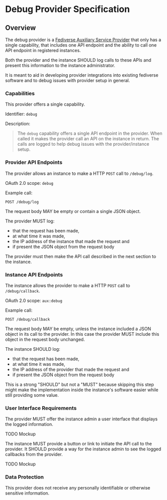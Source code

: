 # Debug Provider Specification

## Overview

The debug provider is a
[Fediverse Auxiliary Service Provider](../../general/v0.1/)
that only has a single capability, that includes one API endpoint and
the ability to call one API endpoint in registered instances.

Both the provider and the instance SHOULD log calls to these APIs and
present this information to the instance administrator.

It is meant to aid in developing provider integrations into existing
fediverse software and to debug issues with provider setup in general.

### Capabilities

This provider offers a single capability.

Identifier: `debug`

Description:

> The `debug` capability offers a single API endpoint in the provider.
> When called it makes the provider call an API on the instance in
> return. The calls are logged to help debug issues with the
> provider/instance setup.

### Provider API Endpoints

The provider allows an instance to make a HTTP `POST` call to `/debug/log`.

OAuth 2.0 scope: `debug`

Example call:

```http
POST /debug/log
```

The request body MAY be empty or contain a single JSON object.

The provider MUST log:

* that the request has been made,
* at what time it was made,
* the IP address of the instance that made the request and
* if present the JSON object from the request body 

The provider must then make the API call described in the next section
to the instance.

### Instance API Endpoints

The instance allows the provider to make a HTTP `POST` call to
`/debug/callback`.

OAuth 2.0 scope: `aux:debug`

Example call:

```http
POST /debug/callback
```

The request body MAY be empty, unless the instance included a JSON
object in its call to the provider. In this case the provider MUST
include this object in the request body unchanged.

The instance SHOULD log:

* that the request has been made,
* at what time it was made,
* the IP address of the provider that made the request and
* if present the JSON object from the request body 

This is a strong "SHOULD" but not a "MUST" because skipping this step
might make the implementation inside the instance's software easier
while still providing some value.

### User Interface Requirements

The provider MUST offer the instance admin a user interface that
displays the logged information.

TODO Mockup

The instance MUST provide a button or link to initiate the API call to
the provider. It SHOULD provide a way for the instance admin to see the
logged callbacks from the provider.

TODO Mockup

### Data Protection

This provider does not receive any personally identifiable or otherwise
sensitive information.

